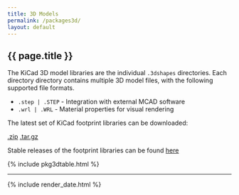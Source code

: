 ```yaml
---
title: 3D Models
permalink: /packages3d/
layout: default
---
```


## {{ page.title }}

The KiCad 3D model libraries are the individual `.3dshapes` directories. Each directory directory contains multiple 3D model files, with the following supported file formats.

* `.step | .STEP` - Integration with external MCAD software
* `.wrl | .WRL` - Material properties for visual rendering

The latest set of KiCad footprint libraries can be downloaded:

[.zip](https://github.com/kicad/kicad-packages3d/archive/master.zip)
[.tar.gz](https://github.com/kicad-packages3d/archive/master.tar.gz)

Stable releases of the footprint libraries can be found [here](https://github.com/kicad/kicad-packages3d/releases)

{% include pkg3dtable.html %}

---

{% include render_date.html %}